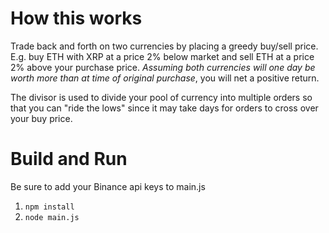 # How this works

Trade back and forth on two currencies by placing a greedy buy/sell price. E.g. buy ETH with XRP at a price 2% below market and sell ETH at a price 2% above your purchase price. *Assuming both currencies will one day be worth more than at time of original purchase*, you will net a positive return.

The divisor is used to divide your pool of currency into multiple orders so that you can "ride the lows" since it may take days for orders to cross over your buy price.

# Build and Run

Be sure to add your Binance api keys to main.js

1. `npm install`
2. `node main.js`
